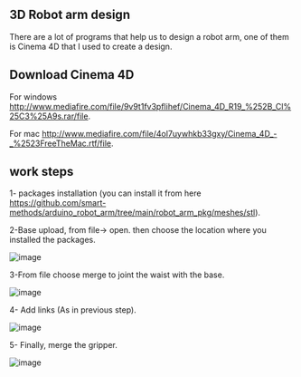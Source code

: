 3D Robot arm design
---------
There are a lot of programs that help us to design a robot arm, one of them is Cinema 4D that I used to create a design.

Download Cinema 4D
-------
   For windows http://www.mediafire.com/file/9v9t1fv3pflihef/Cinema_4D_R19_%252B_Cl%25C3%25A9s.rar/file.
   
   For mac http://www.mediafire.com/file/4ol7uywhkb33gxy/Cinema_4D_-_%2523FreeTheMac.rtf/file.

work steps
-----------
  1- packages installation (you can install it from here https://github.com/smart-methods/arduino_robot_arm/tree/main/robot_arm_pkg/meshes/stl).
  
  2-Base upload, from file-> open. then choose the location where you installed the packages.
  
  ![image](https://user-images.githubusercontent.com/46565265/128812795-149c3b98-741f-4a9c-bc1b-4956666d047a.png)
  
  3-From file choose merge to joint the waist with the base.
  
  ![image](https://user-images.githubusercontent.com/46565265/128813090-675fa974-d340-40f9-9fc1-15894f943444.png)
  
  4- Add links (As in previous step).
  
  ![image](https://user-images.githubusercontent.com/46565265/128813595-c04f6462-c5af-4e0c-95e8-4319f0bf30d9.png)
  
  5- Finally, merge the gripper.
  
  ![image](https://user-images.githubusercontent.com/46565265/128814344-0225993a-68fa-4894-89eb-83861bd1dd3d.png)
  
  



